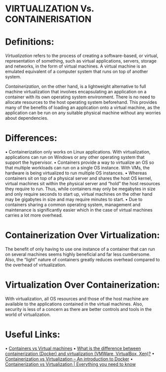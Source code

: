 # VIRTUALIZATION Vs. CONTAINERISATION

# Definitions:

*Virtualization* refers to the process of creating a software-based, or virtual, representation of something, such as virtual applications, servers, storage and networks, in the form of virtual machines. A virtual machine is an emulated equivalent of a computer system that runs on top of another system.

*Containerization*, on the other hand, is a lightweight alternative to full machine virtualization that involves encapsulating an application on a container with its own operating system environment. There is no need to allocate resources to the host operating system beforehand. This provides many of the benefits of loading an application onto a virtual machine, as the application can be run on any suitable physical machine without any worries about dependencies.

# Differences:

•	Containerization only works on Linux applications. With virtualization, applications can run on Windows or any other operating system that support the hypervisor.
•	Containers provide a way to virtualize an OS so that multiple workloads can run on a single OS instance. With VMs, the hardware is being virtualized to run multiple OS instances.
•	Whereas containers sit on top of a physical server and shares the host OS kernel, virtual machines sit within the physical server and “hold” the host resources they require to run. Thus, while containers may only be megabytes in size and only require seconds to start up, virtual machines on the other hand may be gigabytes in size and may require minutes to start.
•	Due to containers sharing a common operating system, management and maintenance is significantly easier which in the case of virtual machines carries a lot more overhead. 

# Containerization Over Virtualization:

The benefit of only having to use one instance of a container that can run on several machines seems highly beneficial and far less cumbersome. Also, the “light” nature of containers greatly reduces overhead compared to the overhead of virtualization.

# Virtualization Over Containerization:

With virtualization, all OS resources and those of the host machine are available to the applications contained in the virtual machines. Also, security is less of a concern as there are better controls and tools in the world of virtualization. 

# Useful Links:

•	[Containers vs Virtual machines](https://blog.netapp.com/blogs/containers-vs-vms/)
•	[What is the difference between containerization (Docker) and virtualization (VMWare, VirtualBox, Xen)?](https://www.quora.com/What-is-the-difference-between-containerization-Docker-and-virtualization-VMWare-VirtualBox-Xen)
•	[Containerization vs Virtualization – An introduction to Docker](https://jaxenter.com/containerization-vs-virtualization-docker-introduction-120562.html)
•	[Containerization vs Virtualization | Everything you need to know](https://www.cloudmanagementinsider.com/containerization-vs-virtualization/)
